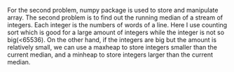 For the second problem, numpy package is used to store and manipulate array.
The second problem is to find out the running median of a stream of integers. 
Each integer is the numbers of words of a line.
Here I use counting sort which is good for a large amount of integers while the integer is not so big(<65536).
On the other hand, if the integers are big but the amount is relatively small, we can use a maxheap to store integers smaller than the current median,
and a minheap to store integers larger than the current median.